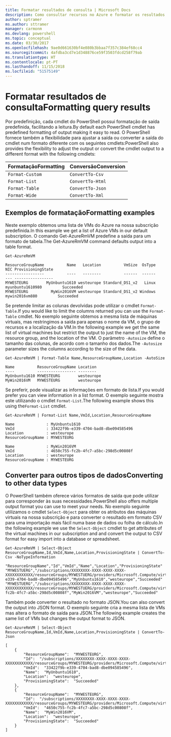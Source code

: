 ```yaml
---
title: Formatar resultados de consulta | Microsoft Docs
description: Como consultar recursos no Azure e formatar os resultados.
author: sptramer
ms.author: sttramer
manager: carmonm
ms.devlang: powershell
ms.topic: conceptual
ms.date: 03/30/2017
ms.openlocfilehash: 9ae0d661630bf4e080b3bbaa7f357c384ef68cc4
ms.sourcegitcommit: 4afdba3cd7e1d348876ce59f3503fdcd258f79ab
ms.translationtype: HT
ms.contentlocale: pt-PT
ms.lasthandoff: 11/15/2018
ms.locfileid: "51575149"
---
```

# <a name="formatting-query-results"></a><span data-ttu-id="6fd08-103">Formatar resultados de consulta</span><span class="sxs-lookup"><span data-stu-id="6fd08-103">Formatting query results</span></span>

<span data-ttu-id="6fd08-104">Por predefinição, cada cmdlet do PowerShell possui formatação de saída predefinida, facilitando a leitura.</span><span class="sxs-lookup"><span data-stu-id="6fd08-104">By default each PowerShell cmdlet has predefined formatting of output making it easy to read.</span></span>  <span data-ttu-id="6fd08-105">O PowerShell fornece também a flexibilidade para ajustar a saída ou converter a saída do cmdlet num formato diferente com os seguintes cmdlets:</span><span class="sxs-lookup"><span data-stu-id="6fd08-105">PowerShell also provides the flexibility to adjust the output or convert the cmdlet output to a different format with the following cmdlets:</span></span>

| <span data-ttu-id="6fd08-106">Formatação</span><span class="sxs-lookup"><span data-stu-id="6fd08-106">Formatting</span></span>      | <span data-ttu-id="6fd08-107">Conversão</span><span class="sxs-lookup"><span data-stu-id="6fd08-107">Conversion</span></span>       |
|-----------------|------------------|
| `Format-Custom` | `ConvertTo-Csv`  |
| `Format-List`   | `ConvertTo-Html` |
| `Format-Table`  | `ConvertTo-Json` |
| `Format-Wide`   | `ConvertTo-Xml`  |

## <a name="formatting-examples"></a><span data-ttu-id="6fd08-108">Exemplos de formatação</span><span class="sxs-lookup"><span data-stu-id="6fd08-108">Formatting examples</span></span>

<span data-ttu-id="6fd08-109">Neste exemplo obtemos uma lista de VMs do Azure na nossa subscrição predefinida.</span><span class="sxs-lookup"><span data-stu-id="6fd08-109">In this example we get a list of Azure VMs in our default subscription.</span></span>  <span data-ttu-id="6fd08-110">O comando Get-AzureRmVM predefine a saída para um formato de tabela.</span><span class="sxs-lookup"><span data-stu-id="6fd08-110">The Get-AzureRmVM command defaults output into a table format.</span></span>

```powershell-interactive
Get-AzureRmVM
```

```output
ResourceGroupName          Name   Location          VmSize  OsType              NIC ProvisioningState
-----------------          ----   --------          ------  ------              --- -----------------
MYWESTEURG        MyUnbuntu1610 westeurope Standard_DS1_v2   Linux myunbuntu1610980         Succeeded
MYWESTEURG          MyWin2016VM westeurope Standard_DS1_v2 Windows   mywin2016vm880         Succeeded
```

<span data-ttu-id="6fd08-111">Se pretende limitar as colunas devolvidas pode utilizar o cmdlet `Format-Table`.</span><span class="sxs-lookup"><span data-stu-id="6fd08-111">If you would like to limit the columns returned you can use the `Format-Table` cmdlet.</span></span> <span data-ttu-id="6fd08-112">No exemplo seguinte obtemos a mesma lista de máquinas virtuais, mas restringimos a saída para apenas o nome da VM, o grupo de recursos e a localização da VM.</span><span class="sxs-lookup"><span data-stu-id="6fd08-112">In the following example we get the same list of virtual machines but restrict the output to just the name of the VM, the resource group, and the location of the VM.</span></span>  <span data-ttu-id="6fd08-113">O parâmetro `-Autosize` define o tamanho das colunas, de acordo com o tamanho dos dados.</span><span class="sxs-lookup"><span data-stu-id="6fd08-113">The `-Autosize` parameter sizes the columns according to the size of the data.</span></span>

```powershell-interactive
Get-AzureRmVM | Format-Table Name,ResourceGroupName,Location -AutoSize
```

```output
Name          ResourceGroupName Location
----          ----------------- --------
MyUnbuntu1610 MYWESTEURG        westeurope
MyWin2016VM   MYWESTEURG        westeurope
```

<span data-ttu-id="6fd08-114">Se preferir, pode visualizar as informações em formato de lista.</span><span class="sxs-lookup"><span data-stu-id="6fd08-114">If you would prefer you can view information in a list format.</span></span> <span data-ttu-id="6fd08-115">O exemplo seguinte mostra este utilizando o cmdlet `Format-List`.</span><span class="sxs-lookup"><span data-stu-id="6fd08-115">The following example shows this using the`Format-List` cmdlet.</span></span>

```powershell-interactive
Get-AzureRmVM | Format-List Name,VmId,Location,ResourceGroupName
```

```output
Name              : MyUnbuntu1610
VmId              : 33422f9b-e339-4704-bad8-dbe094585496
Location          : westeurope
ResourceGroupName : MYWESTEURG

Name              : MyWin2016VM
VmId              : 4650c755-fc2b-4fc7-a5bc-298d5c00808f
Location          : westeurope
ResourceGroupName : MYWESTEURG
```

## <a name="converting-to-other-data-types"></a><span data-ttu-id="6fd08-116">Converter para outros tipos de dados</span><span class="sxs-lookup"><span data-stu-id="6fd08-116">Converting to other data types</span></span>

<span data-ttu-id="6fd08-117">O PowerShell também oferece vários formatos de saída que pode utilizar para corresponder às suas necessidades.</span><span class="sxs-lookup"><span data-stu-id="6fd08-117">PowerShell also offers multiple output format you can use to meet your needs.</span></span>  <span data-ttu-id="6fd08-118">No exemplo seguinte utilizamos o cmdlet `Select-Object` para obter os atributos das máquinas virtuais na nossa subscrição e para converter o resultado em formato CSV para uma importação mais fácil numa base de dados ou folha de cálculo.</span><span class="sxs-lookup"><span data-stu-id="6fd08-118">In the following example we use the `Select-Object` cmdlet to get attributes of the virtual machines in our subscription and and convert the output to CSV format for easy import into a database or spreadsheet.</span></span>

```powershell-interactive
Get-AzureRmVM | Select-Object ResourceGroupName,Id,VmId,Name,Location,ProvisioningState | ConvertTo-Csv -NoTypeInformation
```

```output
"ResourceGroupName","Id","VmId","Name","Location","ProvisioningState"
"MYWESTUERG","/subscriptions/XXXXXXXX-XXXX-XXXX-XXXX-XXXXXXXXXXXX/resourceGroups/MYWESTUERG/providers/Microsoft.Compute/virtualMachines/MyUnbuntu1610","33422f9b-e339-4704-bad8-dbe094585496","MyUnbuntu1610","westeurope","Succeeded"
"MYWESTUERG","/subscriptions/XXXXXXXX-XXXX-XXXX-XXXX-XXXXXXXXXXXX/resourceGroups/MYWESTUERG/providers/Microsoft.Compute/virtualMachines/MyWin2016VM","4650c755-fc2b-4fc7-a5bc-298d5c00808f","MyWin2016VM","westeurope","Succeeded"
```

<span data-ttu-id="6fd08-119">Também pode converter o resultado no formato JSON.</span><span class="sxs-lookup"><span data-stu-id="6fd08-119">You can also convert the output into JSON format.</span></span>  <span data-ttu-id="6fd08-120">O exemplo seguinte cria a mesma lista de VMs mas altera o formato de saída para JSON.</span><span class="sxs-lookup"><span data-stu-id="6fd08-120">The following example creates the same list of VMs but changes the output format to JSON.</span></span>

```powershell-interactive
Get-AzureRmVM | Select-Object ResourceGroupName,Id,VmId,Name,Location,ProvisioningState | ConvertTo-Json
```

```output
[
    {
        "ResourceGroupName":  "MYWESTEURG",
        "Id":  "/subscriptions/XXXXXXXX-XXXX-XXXX-XXXX-XXXXXXXXXXXX/resourceGroups/MYWESTEURG/providers/Microsoft.Compute/virtualMachines/MyUnbuntu1610",
        "VmId":  "33422f9b-e339-4704-bad8-dbe094585496",
        "Name":  "MyUnbuntu1610",
        "Location":  "westeurope",
        "ProvisioningState":  "Succeeded"
    },
    {
        "ResourceGroupName":  "MYWESTEURG",
        "Id":  "/subscriptions/XXXXXXXX-XXXX-XXXX-XXXX-XXXXXXXXXXXX/resourceGroups/MYWESTEURG/providers/Microsoft.Compute/virtualMachines/MyWin2016VM",
        "VmId":  "4650c755-fc2b-4fc7-a5bc-298d5c00808f",
        "Name":  "MyWin2016VM",
        "Location":  "westeurope",
        "ProvisioningState":  "Succeeded"
    }
]
```
